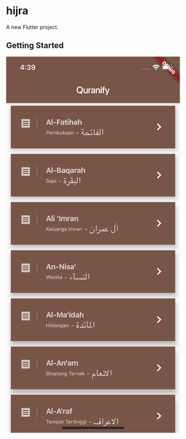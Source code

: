 # hijra

A new Flutter project.

## Getting Started
![Quranify](https://raw.githubusercontent.com/nicoaudy/quranify/master/flutter_01.png)
